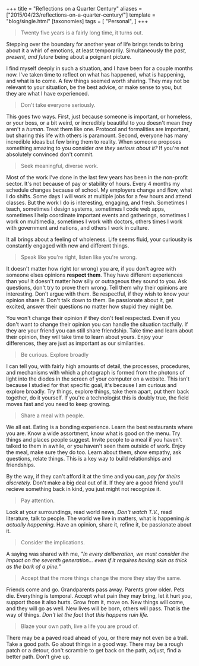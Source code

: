 +++
title = "Reflections on a Quarter Century"
aliases = ["2015/04/23/reflections-on-a-quarter-century/"]
template = "blog/single.html"
[taxonomies]
tags = [
  "Personal",
]
+++

> Twenty five years is a fairly long time, it turns out.

Stepping over the boundary for another year of life brings tends to bring about it a whirl of emotions, at least temporarily. Simultaneously the *past, present, and future* being about a poignant picture.

I find myself deeply in such a situation, and I have been for a couple months now. I've taken time to reflect on what has happened, what is happening, and what is to come. A few things seemed worth sharing. They may not be relevant to your situation, be the best advice, or make sense to you, but they are what I have experienced.

> Don't take everyone seriously.

<!-- more -->

This goes two ways. First, just because someone is important, or homeless, or your boss, or a bit weird, or incredibly beautiful to you doesn't mean they aren't a *human*. Treat them like one. Protocol and formalities are important, but sharing this life with others is paramount. Second, everyone has many incredible ideas but few bring them to reality. When someone proposes something amazing to you consider *are they serious about it?* If you're not absolutely convinced don't commit.

> Seek meaningful, diverse work.

Most of the work I've done in the last few years has been in the non-profit sector. It's not because of pay or stability of hours. Every 4 months my schedule changes because of school. My employers change and flow, what I do shifts. Some days I will work at multiple jobs for a few hours and attend classes. But the work I do is interesting, engaging, and fresh. Sometimes I teach, sometimes I design systems, sometimes I code web apps, sometimes I help coordinate important events and gatherings, sometimes I work on multimedia, sometimes I work with doctors, others times I work with government and nations, and others I work in culture.

It all brings about a feeling of wholeness. Life seems fluid, your curiousity is constantly engaged with new and different things.

> Speak like you're right, listen like you're wrong.

It doesn't matter how right (or wrong) you are, if you don't agree with someone elses opinions **respect them**. They have different experiences than you! It doesn't matter how silly or outrageous they sound to you. Ask questions, don't try to prove them wrong. Tell them why their opinions are interesting. Don't argue with them. Be respectful, if they wish to know your opinion share it. Don't talk down to them. Be passionate about it, get excited, answer their questions no matter how stupid they might be.

You won't change their opinion if they don't feel respected. Even if you don't want to change their opinion you can handle the situation tactfully. If they are your friend you can still share friendship. Take time and learn about their opinion, they will take time to learn about yours. Enjoy your differences, they are just as important as our similarities.

> Be curious. Explore broadly

I can tell you, with fairly high amounts of detail, the processes, procedures, and mechanisms with which a photograph is formed from the photons of light into the diodes in the screen of your computer on a website. This isn't because I studied for that specific goal, it's because I am curious and explore broadly. Try things, explore things, take them apart, put them back together, do it yourself. If you're a technologist this is doubly true, the field moves fast and you need to keep growing.

> Share a meal with people.

We all eat. Eating is a bonding experience. Learn the best restaurants where you are. Know a wide assortment, know what is good on the menu. Try things and places people suggest. Invite people to a meal if you haven't talked to them in awhile, or you haven't seen them outside of work. Enjoy the meal, make sure they do too. Learn about them, show empathy, ask questions, relate things. This is a key way to build relationships and friendships.

By the way, if they can't afford it at the time and you can, *pay for theirs discretely.* Don't make a big deal out of it. If they are a good friend you'll recieve something back in kind, you just might not recognize it.

> Pay attention.

Look at your surroundings, read world news, *Don't watch T.V.*, read literature, talk to people.  The world we live in matters, what is happening *is actually happening.* Have an opinion, share it, refine it, be passionate about it.

> Consider the implications.

A saying was shared with me, *"In every deliberation, we must consider the impact on the seventh generation... even if it requires having skin as thick as the bark of a pine."*

> Accept that the more things change the more they stay the same.

Friends come and go. Grandparents pass away. Parents grow older. Pets die. Everything is temporal. Accept what pain they may bring, let it hurt you, support those it also hurts. Grow from it, move on. New things will come, and they will go as well. New lives will be born, others will pass. That is the way of things. *Don't let the fact that this happens ruin life.*

> Blaze your own path, live a life you are proud of.

There may be a paved road ahead of you, or there may not even be a trail. Take a good path. Go about things in a good way. There may be a rough patch or a detour, don't scramble to get back on the path, adjust, find a better path. Don't give up.
